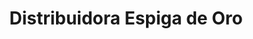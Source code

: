 ---
title: "Distribuidora Espiga de Oro"
url: /santa-tecla/distribuidora-espiga-de-oro/
shop: general
---